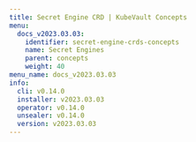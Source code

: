 ```yaml
---
title: Secret Engine CRD | KubeVault Concepts
menu:
  docs_v2023.03.03:
    identifier: secret-engine-crds-concepts
    name: Secret Engines
    parent: concepts
    weight: 40
menu_name: docs_v2023.03.03
info:
  cli: v0.14.0
  installer: v2023.03.03
  operator: v0.14.0
  unsealer: v0.14.0
  version: v2023.03.03
---
```


